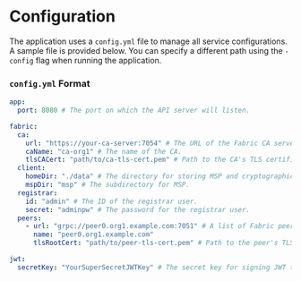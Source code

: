 # Configuration

The application uses a `config.yml` file to manage all service configurations. A sample file is provided below. You can specify a different path using the `-config` flag when running the application.

### `config.yml` Format

```yaml
app:
  port: 8080 # The port on which the API server will listen.

fabric:
  ca:
    url: "https://your-ca-server:7054" # The URL of the Fabric CA server.
    caName: "ca-org1" # The name of the CA.
    tlsCACert: "path/to/ca-tls-cert.pem" # Path to the CA's TLS certificate.
  client:
    homeDir: "./data" # The directory for storing MSP and cryptographic materials.
    mspDir: "msp" # The subdirectory for MSP.
  registrar:
    id: "admin" # The ID of the registrar user.
    secret: "adminpw" # The password for the registrar user.
  peers:
    - url: "grpc://peer0.org1.example.com:7051" # A list of Fabric peer endpoints.
      name: "peer0.org1.example.com"
      tlsRootCert: "path/to/peer-tls-cert.pem" # Path to the peer's TLS certificate.

jwt:
  secretKey: "YourSuperSecretJWTKey" # The secret key for signing JWT tokens.
```
